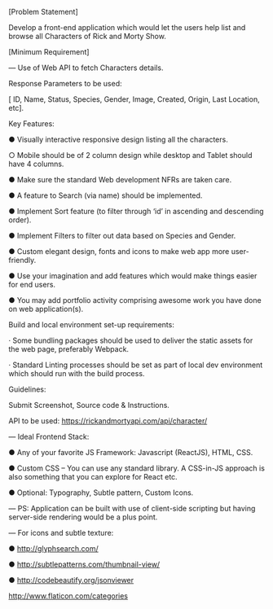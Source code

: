 
[Problem Statement]

Develop a front-end application which would let the users help list and browse all Characters of Rick and Morty Show.

[Minimum Requirement]

— Use of Web API to fetch Characters details.

Response Parameters to be used:

[ ID, Name, Status, Species, Gender, Image, Created, Origin, Last Location, etc].

Key Features:

● Visually interactive responsive design listing all the characters.

○ Mobile should be of 2 column design while desktop and Tablet should have 4 columns.

● Make sure the standard Web development NFRs are taken care.

● A feature to Search (via name) should be implemented.

● Implement Sort feature (to filter through ‘id’ in ascending and descending order).

● Implement Filters to filter out data based on Species and Gender.

● Custom elegant design, fonts and icons to make web app more user-friendly.

● Use your imagination and add features which would make things easier for end users.

● You may add portfolio activity comprising awesome work you have done on web application(s).

Build and local environment set-up requirements:

· Some bundling packages should be used to deliver the static assets for the web page, preferably Webpack.

· Standard Linting processes should be set as part of local dev environment which should run with the build process.

 

Guidelines:

Submit Screenshot, Source code & Instructions.

API to be used: https://rickandmortyapi.com/api/character/ 

— Ideal Frontend Stack:

● Any of your favorite JS Framework: Javascript (ReactJS), HTML, CSS.

● Custom CSS – You can use any standard library. A CSS-in-JS approach is also something that you can explore for React etc.

● Optional: Typography, Subtle pattern, Custom Icons.

— PS: Application can be built with use of client-side scripting but having server-side rendering would be a plus point.

— For icons and subtle texture:

● http://glyphsearch.com/

● http://subtlepatterns.com/thumbnail-view/

● http://codebeautify.org/jsonviewer

http://www.flaticon.com/categories
